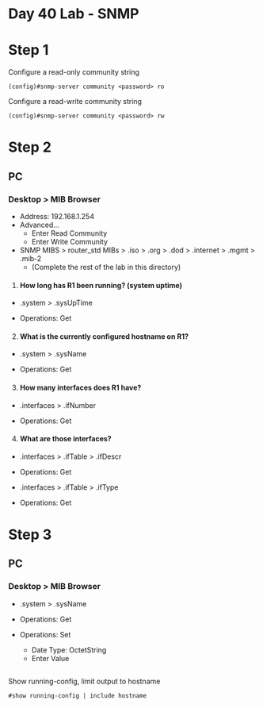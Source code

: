 # Day 40 Lab - SNMP

# Step 1

Configure a read-only community string

```
(config)#snmp-server community <password> ro
```

Configure a read-write community string

```
(config)#snmp-server community <password> rw
```

# Step 2

## PC

### Desktop > MIB Browser

- Address: 192.168.1.254
- Advanced...
  - Enter Read Community
  - Enter Write Community
- SNMP MIBS > router_std MIBs > .iso > .org > .dod > .internet > .mgmt > .mib-2
  - (Complete the rest of the lab in this directory)

1. #### How long has R1 been running? (system uptime)

- .system > .sysUpTime

- Operations: Get

2.  #### What is the currently configured hostname on R1?

- .system > .sysName

- Operations: Get

3. #### How many interfaces does R1 have?

- .interfaces > .ifNumber

- Operations: Get

4. #### What are those interfaces?

- .interfaces > .ifTable > .ifDescr

- Operations: Get

- .interfaces > .ifTable > .ifType

- Operations: Get

##

# Step 3

## PC

### Desktop > MIB Browser

- .system > .sysName

- Operations: Get

- Operations: Set
  - Date Type: OctetString
  - Enter Value

##

Show running-config, limit output to hostname

```
#show running-config | include hostname
```
